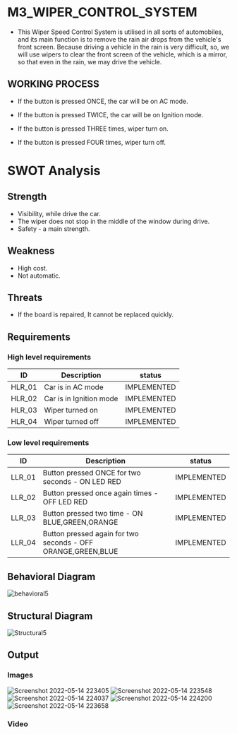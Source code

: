 # M3_WIPER_CONTROL_SYSTEM
* This Wiper Speed Control System is utilised in all sorts of automobiles, and its main function is to remove the rain air drops from the vehicle's front screen. Because driving a vehicle in the rain is very difficult, so, we will use wipers to clear the front screen of the vehicle, which is a mirror, so that even in the rain, we may drive the vehicle.

## WORKING PROCESS
* If the button is pressed ONCE, the car will be on AC mode.

* If the button is pressed TWICE, the car will be on Ignition mode.

* If the button is pressed THREE times, wiper turn on.

* If the button is pressed FOUR times, wiper turn off.

# SWOT Analysis

## Strength
* Visibility, while drive the car.
* The wiper does not stop in the middle of the window during drive.
* Safety - a main strength.

## Weakness
* High cost.
* Not automatic.

## Threats
* If the board is repaired, It cannot be replaced quickly.

## Requirements
### High level requirements
| ID	  | Description	|status |
|-------|-------------|-------|
| HLR_01	|Car is in AC mode	|IMPLEMENTED |
| HLR_02	|Car is in Ignition mode |IMPLEMENTED  |
| HLR_03	|Wiper turned on |	IMPLEMENTED |
| HLR_04	|Wiper turned off	|IMPLEMENTED |

### Low level requirements
|ID	   |  Description	              |   status |
|------|----------------------------|-----------|
|LLR_01 | Button pressed ONCE for two seconds - ON LED RED|	IMPLEMENTED|
|LLR_02 | Button pressed once again times - OFF LED RED|	IMPLEMENTED|
|LLR_03 |	Button pressed two time - ON BLUE,GREEN,ORANGE|	IMPLEMENTED|
|LLR_04 |	Button pressed again for two seconds - OFF ORANGE,GREEN,BLUE|	IMPLEMENTED|

## Behavioral Diagram
![behavioral5](https://user-images.githubusercontent.com/101514904/168135595-6ee54b4c-b8a3-41d1-94ec-38013a4207f1.png)

## Structural Diagram
![Structural5](https://user-images.githubusercontent.com/101514904/168135738-8706f2d5-94fd-45db-8df8-dd46fb13ce94.png)

## Output

### Images
![Screenshot 2022-05-14 223405](https://user-images.githubusercontent.com/101514904/168464780-b7d6b366-4191-4d04-a54f-d521be020e1f.png)
![Screenshot 2022-05-14 223548](https://user-images.githubusercontent.com/101514904/168464781-830ff344-61fc-4087-8f92-f4c9c5f7706d.png)
![Screenshot 2022-05-14 224037](https://user-images.githubusercontent.com/101514904/168464783-01f88d06-2553-44fd-a164-3183ddf9e16b.png)
![Screenshot 2022-05-14 224200](https://user-images.githubusercontent.com/101514904/168464785-e188fef4-3ff1-4772-9355-f8d1f08a49a5.png)
![Screenshot 2022-05-14 223658](https://user-images.githubusercontent.com/101514904/168464787-73bc5b35-ff9e-46eb-8e11-67b2e90305f4.png)

### Video




